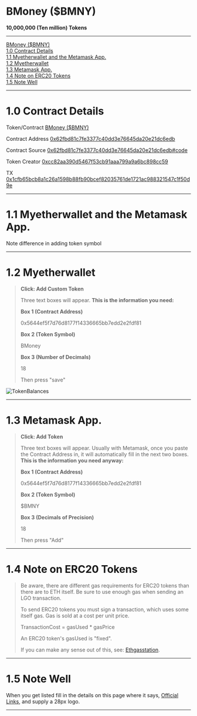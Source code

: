 BMoney ($BMNY)
==================

**10,000,000 (Ten million) Tokens**



----


<p><div class="toc">

<a href="#bmoney-bmny">BMoney ($BMNY)</a><br>
<a href="#10-contract-details">1.0 Contract Details</a><br>
<a href="#11-myetherwallet-and-the-metamask-app">1.1 Myetherwallet and the Metamask App.</a><br>
<a href="#12-myetherwallet">1.2 Myetherwallet</a><br>
<a href="#13-metamask-app">1.3 Metamask App.</a><br>
<a href="#14-note-on-erc20-tokens">1.4 Note on ERC20 Tokens</a><br>
<a href="#15-note-well">1.5 Note Well</a>

</div>



----


1.0 Contract Details
==================






Token/Contract
[BMoney ($BMNY)](https://etherscan.io/token/0x62fbd81c7fe3377c40dd3e76645da20e21dc6edb?a=0xcc82aa390d5467f53cb91aaa799a9a6bc898cc59)

Contract Address
[0x62fbd81c7fe3377c40dd3e76645da20e21dc6edb](https://etherscan.io/address/0x62fbd81c7fe3377c40dd3e76645da20e21dc6edb)


Contract Source
[0x62fbd81c7fe3377c40dd3e76645da20e21dc6edb#code](https://etherscan.io/address/0x62fbd81c7fe3377c40dd3e76645da20e21dc6edb#code)

Token Creator
[0xcc82aa390d5467f53cb91aaa799a9a6bc898cc59](https://etherscan.io/address/0xcc82aa390d5467f53cb91aaa799a9a6bc898cc59)

TX
[0x1cfb65bcb8a1c26a1598b88fb90bcef82035761de1721ac988321547c1f50d9e](https://etherscan.io/tx/0x1cfb65bcb8a1c26a1598b88fb90bcef82035761de1721ac988321547c1f50d9e)

----



1.1 Myetherwallet and the Metamask App.
=============


Note difference in adding token symbol


-----


1.2 Myetherwallet
=============

> **Click: Add Custom Token**
> 
> Three text boxes will appear. **This is the  information you need:**
> 
> **Box 1 (Contract Address)** 
> 
> 0x5644ef5f7d76d8177f14336665bb7edd2e2fdf81
> 
> **Box 2 (Token Symbol)** 
> 
> BMoney
> 
> **Box 3 (Number of Decimals)** 
> 
> 18
> 
> 
> Then press "save"



![TokenBalances](https://cdn.pbrd.co/images/H7sUqUJ.png)


----



1.3 Metamask App.
=============

> **Click: Add Token**
> 
> Three text boxes will appear. Usually with Metamask, once you paste the Contract Address in, it will automatically fill in the next two boxes. **This is the  information you need anyway:**
> 
> **Box 1 (Contract Address)** 
> 
> 0x5644ef5f7d76d8177f14336665bb7edd2e2fdf81
> 
> **Box 2 (Token Symbol)** 
> 
> $BMNY
> 
> **Box 3 (Decimals of Precision)** 
> 
> 18
> 
> 
> Then press "Add"



------



1.4 Note on ERC20 Tokens
=============



> Be aware, there are different gas requirements for ERC20 tokens than there are to ETH itself. Be sure to use enough gas when sending an LGO transaction.
>
> To send ERC20 tokens you must sign a transaction, which uses some itself gas. Gas is sold at a cost per unit price.
>
> TransactionCost = gasUsed * gasPrice
>
> An ERC20 token's gasUsed is "fixed".
>
> If you can make any sense out of this, see: [Ethgasstation](https://ethgasstation.info/predictionTable.php). 


------


1.5 Note Well
==================

When you get listed fill in the details on this page where it says, [Official Links](https://etherscan.io/token/0x62fbd81c7fe3377c40dd3e76645da20e21dc6edb?a=0xcc82aa390d5467f53cb91aaa799a9a6bc898cc59), and supply a 28px logo.


-------
